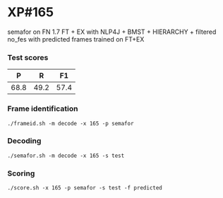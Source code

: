 # XP\#165

semafor on FN 1.7 FT + EX with NLP4J + BMST + HIERARCHY + filtered no_fes with predicted frames trained on FT+EX

### Test scores
| P | R | F1 |
| --- | --- | --- |
| 68.8 | 49.2 | 57.4 |

### Frame identification
```
./frameid.sh -m decode -x 165 -p semafor
```

### Decoding
```
./semafor.sh -m decode -x 165 -s test
```

### Scoring
```
./score.sh -x 165 -p semafor -s test -f predicted
```

